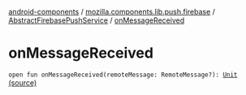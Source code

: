 [android-components](../../index.md) / [mozilla.components.lib.push.firebase](../index.md) / [AbstractFirebasePushService](index.md) / [onMessageReceived](./on-message-received.md)

# onMessageReceived

`open fun onMessageReceived(remoteMessage: RemoteMessage?): `[`Unit`](https://kotlinlang.org/api/latest/jvm/stdlib/kotlin/-unit/index.html) [(source)](https://github.com/mozilla-mobile/android-components/blob/master/components/lib/push-firebase/src/main/java/mozilla/components/lib/push/firebase/AbstractFirebasePushService.kt#L45)